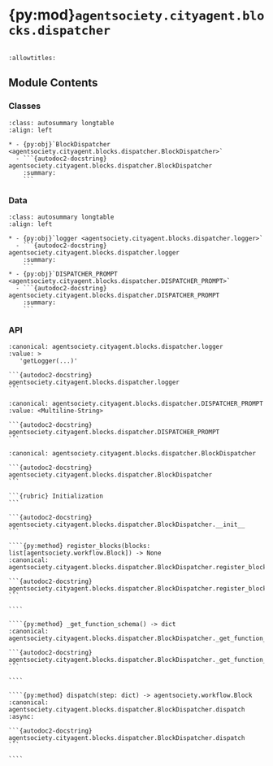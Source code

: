 # {py:mod}`agentsociety.cityagent.blocks.dispatcher`

```{py:module} agentsociety.cityagent.blocks.dispatcher
```

```{autodoc2-docstring} agentsociety.cityagent.blocks.dispatcher
:allowtitles:
```

## Module Contents

### Classes

````{list-table}
:class: autosummary longtable
:align: left

* - {py:obj}`BlockDispatcher <agentsociety.cityagent.blocks.dispatcher.BlockDispatcher>`
  - ```{autodoc2-docstring} agentsociety.cityagent.blocks.dispatcher.BlockDispatcher
    :summary:
    ```
````

### Data

````{list-table}
:class: autosummary longtable
:align: left

* - {py:obj}`logger <agentsociety.cityagent.blocks.dispatcher.logger>`
  - ```{autodoc2-docstring} agentsociety.cityagent.blocks.dispatcher.logger
    :summary:
    ```
* - {py:obj}`DISPATCHER_PROMPT <agentsociety.cityagent.blocks.dispatcher.DISPATCHER_PROMPT>`
  - ```{autodoc2-docstring} agentsociety.cityagent.blocks.dispatcher.DISPATCHER_PROMPT
    :summary:
    ```
````

### API

````{py:data} logger
:canonical: agentsociety.cityagent.blocks.dispatcher.logger
:value: >
   'getLogger(...)'

```{autodoc2-docstring} agentsociety.cityagent.blocks.dispatcher.logger
```

````

````{py:data} DISPATCHER_PROMPT
:canonical: agentsociety.cityagent.blocks.dispatcher.DISPATCHER_PROMPT
:value: <Multiline-String>

```{autodoc2-docstring} agentsociety.cityagent.blocks.dispatcher.DISPATCHER_PROMPT
```

````

`````{py:class} BlockDispatcher(llm: agentsociety.llm.LLM)
:canonical: agentsociety.cityagent.blocks.dispatcher.BlockDispatcher

```{autodoc2-docstring} agentsociety.cityagent.blocks.dispatcher.BlockDispatcher
```

```{rubric} Initialization
```

```{autodoc2-docstring} agentsociety.cityagent.blocks.dispatcher.BlockDispatcher.__init__
```

````{py:method} register_blocks(blocks: list[agentsociety.workflow.Block]) -> None
:canonical: agentsociety.cityagent.blocks.dispatcher.BlockDispatcher.register_blocks

```{autodoc2-docstring} agentsociety.cityagent.blocks.dispatcher.BlockDispatcher.register_blocks
```

````

````{py:method} _get_function_schema() -> dict
:canonical: agentsociety.cityagent.blocks.dispatcher.BlockDispatcher._get_function_schema

```{autodoc2-docstring} agentsociety.cityagent.blocks.dispatcher.BlockDispatcher._get_function_schema
```

````

````{py:method} dispatch(step: dict) -> agentsociety.workflow.Block
:canonical: agentsociety.cityagent.blocks.dispatcher.BlockDispatcher.dispatch
:async:

```{autodoc2-docstring} agentsociety.cityagent.blocks.dispatcher.BlockDispatcher.dispatch
```

````

`````
